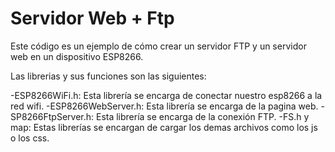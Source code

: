 # Servidor Web + Ftp

Este código es un ejemplo de cómo crear un servidor FTP y un servidor web en un dispositivo ESP8266.

Las librerias y sus funciones son las siguientes:

-ESP8266WiFi.h: Esta librería se encarga de conectar nuestro esp8266 a la red wifi.
-ESP8266WebServer.h: Esta librería se encarga de la pagina web.
-SP8266FtpServer.h: Esta librería se encarga de la conexión FTP.
-FS.h y map: Estas librerías se encargan de cargar los demas archivos como los js o los css.
